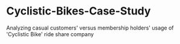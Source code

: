 # Cyclistic-Bikes-Case-Study
Analyzing casual customers' versus membership holders' usage of 'Cyclistic Bike' ride share company
